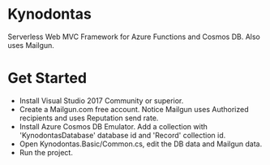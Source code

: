 # Kynodontas
Serverless Web MVC Framework for Azure Functions and Cosmos DB. Also uses Mailgun.

# Get Started
- Install Visual Studio 2017 Community or superior.
- Create a Mailgun.com free account. Notice Mailgun uses Authorized recipients and uses Reputation send rate.
- Install Azure Cosmos DB Emulator. Add a collection with 'KynodontasDatabase' database id and 'Record' collection id.
- Open Kynodontas.Basic/Common.cs, edit the DB data and Mailgun data.
- Run the project.
